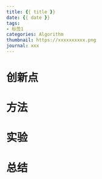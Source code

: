 ```yaml
---
title: {{ title }}
date: {{ date }}
tags:
- 标签1
categories: Algorithm
thumbnail: https://xxxxxxxxxx.png
journal: xxx
---
```


# 创新点





# 方法







# 实验







# 总结
